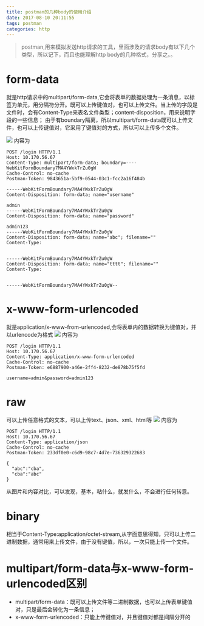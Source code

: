 ```yaml
---
title: postman的几种body的使用介绍
date: 2017-08-10 20:11:55
tags: postman
categories: http
---
```

> postman,用来模拟发送http请求的工具，里面涉及的请求body有以下几个类型，所以记下，而且也能理解http body的几种格式，分享之。。

<!-- more -->
# form-data
就是http请求中的multipart/form-data,它会将表单的数据处理为一条消息，以标签为单元，用分隔符分开。既可以上传键值对，也可以上传文件。当上传的字段是文件时，会有Content-Type来表名文件类型；content-disposition，用来说明字段的一些信息；
由于有boundary隔离，所以multipart/form-data既可以上传文件，也可以上传键值对，它采用了键值对的方式，所以可以上传多个文件。

[![](/images/postman-1.png)](/images/postman-1.png)
内容为
````
POST /login HTTP/1.1
Host: 10.170.56.67
Content-Type: multipart/form-data; boundary=----WebKitFormBoundary7MA4YWxkTrZu0gW
Cache-Control: no-cache
Postman-Token: 9843651a-5bf9-0544-03c1-fcc2a16f484b

------WebKitFormBoundary7MA4YWxkTrZu0gW
Content-Disposition: form-data; name="username"

admin
------WebKitFormBoundary7MA4YWxkTrZu0gW
Content-Disposition: form-data; name="password"

admin123
------WebKitFormBoundary7MA4YWxkTrZu0gW
Content-Disposition: form-data; name="abc"; filename=""
Content-Type: 


------WebKitFormBoundary7MA4YWxkTrZu0gW
Content-Disposition: form-data; name="tttt"; filename=""
Content-Type: 


------WebKitFormBoundary7MA4YWxkTrZu0gW--
````

# x-www-form-urlencoded
就是application/x-www-from-urlencoded,会将表单内的数据转换为键值对，并以urlencode为格式
[![](/images/postman-2.png)](/images/postman-2.png)
内容为
````
POST /login HTTP/1.1
Host: 10.170.56.67
Content-Type: application/x-www-form-urlencoded
Cache-Control: no-cache
Postman-Token: e6887900-a46e-2ff4-8232-de878b75f5fd

username=admin&password=admin123
````

# raw
可以上传任意格式的文本，可以上传text、json、xml、html等
[![](/images/postman-3.png)](/images/postman-3.png)
内容为
````
POST /login HTTP/1.1
Host: 10.170.56.67
Content-Type: application/json
Cache-Control: no-cache
Postman-Token: 233df0e0-c6d9-98c7-4d7e-736329322683

{
  "abc":"cba",
  "cba":"abc"
}
````
从图片和内容对比，可以发现，基本，粘什么，就发什么，不会进行任何转意。

# binary
相当于Content-Type:application/octet-stream,从字面意思得知，只可以上传二进制数据，通常用来上传文件，由于没有键值，所以，一次只能上传一个文件。

# multipart/form-data与x-www-form-urlencoded区别
* multipart/form-data：既可以上传文件等二进制数据，也可以上传表单键值对，只是最后会转化为一条信息；
* x-www-form-urlencoded：只能上传键值对，并且键值对都是间隔分开的